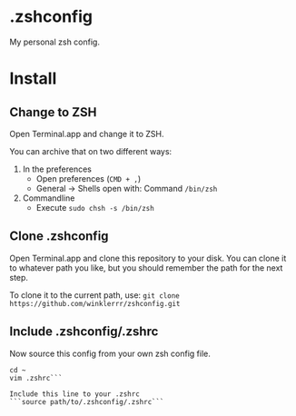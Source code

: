 # .zshconfig
My personal zsh config.

# Install
## Change to ZSH
Open Terminal.app and change it to ZSH.

You can archive that on two different ways:
1. In the preferences
    + Open preferences (`CMD + ,`)
    + General -> Shells open with: Command `/bin/zsh`
2. Commandline
    + Execute `sudo chsh -s /bin/zsh`

## Clone .zshconfig
Open Terminal.app and clone this repository to your disk. You can clone it to whatever path you like, but you should remember the path for the next step.

To clone it to the current path, use:
```git clone https://github.com/winklerrr/zshconfig.git```

## Include .zshconfig/.zshrc
Now source this config from your own zsh config file.

```{bash}
cd ~
vim .zshrc```

Include this line to your .zshrc
```source path/to/.zshconfig/.zshrc```
